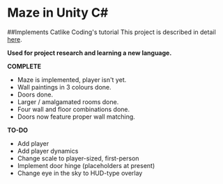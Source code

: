 # Maze in Unity C# #
##Implements Catlike Coding's tutorial
This project is described in detail [here](http://catlikecoding.com/unity/tutorials/maze/).

**Used for project research and learning a new language.**

**COMPLETE**

+ Maze is implemented, player isn't yet.
+ Wall paintings in 3 colours done.
+ Doors done.
+ Larger / amalgamated rooms done.
+ Four wall and floor combinations done.
+ Doors now feature proper wall matching.

**TO-DO**

+ Add player
+ Add player dynamics
+ Change scale to player-sized, first-person
+ Implement door hinge (placeholders at present)
+ Change eye in the sky to HUD-type overlay




